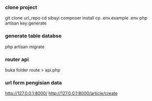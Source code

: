 ### clone project
git clone url_repo
cd sibayi
composer install
cp .env.example .env
php artisan key:generate

### generate table databse
php artisan migrate

### router api
buka folder route > api.php

### url form pengisian data
http://127.0.0.1:8000/
http://127.0.0.1:8000/article/create
